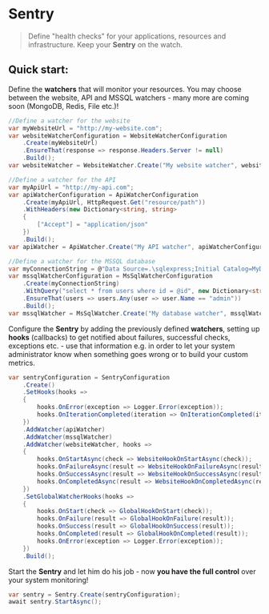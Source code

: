 # Sentry

> Define "health checks" for your applications, resources and
> infrastructure. Keep your **Sentry** on the watch.

**Quick start**:
----------------

Define the **watchers** that will monitor your resources. You may choose between the website, API and MSSQL watchers - many more are coming soon (MongoDB, Redis, File etc.)!
```csharp
//Define a watcher for the website 
var myWebsiteUrl = "http://my-website.com";
var websiteWatcherConfiguration = WebsiteWatcherConfiguration
    .Create(myWebsiteUrl)
    .EnsureThat(response => response.Headers.Server != null)
    .Build();
var websiteWatcher = WebsiteWatcher.Create("My website watcher", websiteWatcherConfiguration);

//Define a watcher for the API 
var myApiUrl = "http://my-api.com";
var apiWatcherConfiguration = ApiWatcherConfiguration
    .Create(myApiUrl, HttpRequest.Get("resource/path"))
    .WithHeaders(new Dictionary<string, string>
    {
        ["Accept"] = "application/json"
    })
    .Build();
var apiWatcher = ApiWatcher.Create("My API watcher", apiWatcherConfiguration);

//Define a watcher for the MSSQL database 
var myConnectionString = @"Data Source=.\sqlexpress;Initial Catalog=MyDatabase;Integrated Security=True";
var mssqlWatcherConfiguration = MsSqlWatcherConfiguration
    .Create(myConnectionString)
    .WithQuery("select * from users where id = @id", new Dictionary<string, object> {["id"] = 1})
    .EnsureThat(users => users.Any(user => user.Name == "admin"))
    .Build();
var mssqlWatcher = MsSqlWatcher.Create("My database watcher", mssqlWatcherConfiguration);
```

Configure the **Sentry** by adding the previously defined **watchers**, setting up **hooks** (callbacks) to get notified about failures, successful checks, exceptions etc. - use that information e.g. in order to let your system administrator know when something goes wrong or to build your custom metrics.
```csharp
var sentryConfiguration = SentryConfiguration
    .Create()
    .SetHooks(hooks =>
    {
        hooks.OnError(exception => Logger.Error(exception));
        hooks.OnIterationCompleted(iteration => OnIterationCompleted(iteration));
    })
    .AddWatcher(apiWatcher)
    .AddWatcher(mssqlWatcher)
    .AddWatcher(websiteWatcher, hooks =>
    {
        hooks.OnStartAsync(check => WebsiteHookOnStartAsync(check));
        hooks.OnFailureAsync(result => WebsiteHookOnFailureAsync(result));
        hooks.OnSuccessAsync(result => WebsiteHookOnSuccessAsync(result));
        hooks.OnCompletedAsync(result => WebsiteHookOnCompletedAsync(result));
    })
    .SetGlobalWatcherHooks(hooks =>
    {
        hooks.OnStart(check => GlobalHookOnStart(check));
        hooks.OnFailure(result => GlobalHookOnFailure(result));
        hooks.OnSuccess(result => GlobalHookOnSuccess(result));
        hooks.OnCompleted(result => GlobalHookOnCompleted(result));
        hooks.OnError(exception => Logger.Error(exception));
    })
    .Build();
```

Start the **Sentry** and let him do his job - now **you have the full control** over your system monitoring!
```csharp
var sentry = Sentry.Create(sentryConfiguration);
await sentry.StartAsync();
```